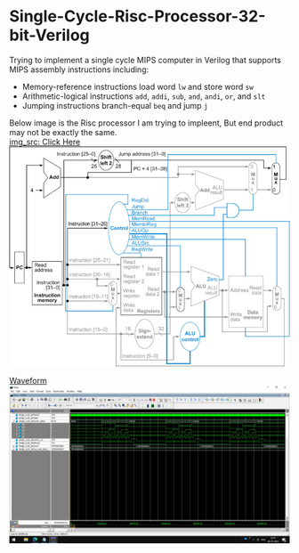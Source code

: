 # Single-Cycle-Risc-Processor-32-bit-Verilog
Trying to implement a single cycle MIPS computer in Verilog that supports MIPS assembly instructions including:

- Memory-reference instructions load word <code>lw</code> and store word <code>sw</code>
- Arithmetic-logical instructions <code>add</code>, <code>addi</code>, <code>sub</code>, <code>and</code>, <code>andi</code>, <code>or</code>, and <code>slt</code>
- Jumping instructions branch-equal <code>beq</code> and jump <code>j</code>

Below image is the Risc processor I am trying to impleent, But end product may not be exactly the same.<br>
[img_src: Click Here<br>](https://www.eg.bucknell.edu/~csci320/2014-fall/#!single.md)
![](single_cycle.png)

[Waveform](single_cycle.jpg)
![](single_cycle.jpg)
